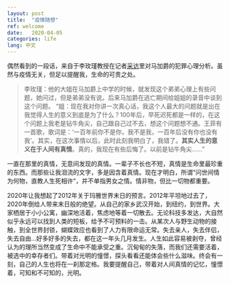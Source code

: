 ```yaml
---
layout: post
title:  "疫情随想"
ref: welcome
date:   2020-04-05
categories: life
lang: 中文
---
```


偶然看到的一段话，来自于李玫瑾教授在记者[采访][ref-1]里对马加爵的犯罪心理分析。虽然与疫情无关，但足以提醒我，生命的可贵之处。
>李玫瑾：他的大姐在马加爵上中学的时候，就发现这个弟弟心理上有些问题，她问过，但是弟弟没有说。后来马加爵在逃亡期间给姐姐的录音中谈到这个问题。 
“姐：现在我对你讲一次真心话，我这个人最大的问题就是出在我觉得人生的意义到底是为了什么？100年后，早死迟死都是一样的，在这个问题上我老是钻牛角尖，自己跟自己过不去，想这个问题想不通。王菲有一首歌，歌词是：‘一百年前你不是你，我不是我，一百年后没有你也没有我’。其实，在这次事情以后，此时此刻我明白了，我错了。**其实人生的意义在于人间有真情**。真的，我现在有些后悔了。以前是钻牛角尖……” 

一直在那里的真情，无意间发现的真情。一辈子不长也不短，真情是生命里最珍重的东西。而那些让我泪流的文字，多是因含着真情。现在才明白，所谓“问世间情为何物，直教人生死相许“，并不单指男女之情。情非物，但比一切物都重要。

2020年让我想起了2012年关于玛雅世界末日的预言。2012年平坦地过去了，2020年倒给人带来末日般的绝望。从自己的家乡武汉开始，到纽约，到世界。大家栖居于小小公寓，幽深地活着，焦虑地等着一切散去。无论科技多发达，大自然似乎永远可以找到人类的短板，给予不可预料的一击。从某次人与野生动物的接触，到全世界封锁，蝴蝶效应也看到了人力有限命运无常。失去亲人，失去伴侣，失去自由...好多好多的失去，都在这一年头几月发生。人生如此容易被剥夺，曾经认为的理所当然变成了生命中不能承受之重。沉甸甸的失落，而我们还需要活着，被选中的幸存者们。带着对光明的憧憬，探头看看还能体会些什么滋味。终会有一刻，自己的人生也将在一刹那定格。我要提醒自己，带着对人间真情的记忆，憧憬着，可知和不可知的，光明。



[ref-1]:http://www.people.com.cn/GB/jiaoyu/1055/2447332.html

